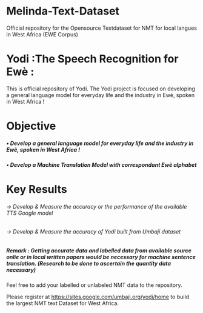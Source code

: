 # Melinda-Text-Dataset
Official repository for the Opensource Textdataset for NMT for local langues in West Africa (EWE Corpus)
# Yodi :The Speech Recognition for Ewè :
This is official repository of Yodi.
The Yodi project is focused on developing a general language model for everyday life and the industry in Ewè, spoken in West Africa ! 

# Objective

##### • Develop a general language model for everyday life and the industry in Ewè, spoken in West Africa !
##### • Develop a Machine Translation Model with correspondant Ewè alphabet

# Key Results 

###### -> Develop & Measure the accuracy or the performance of the available TTS Google model
###### -> Develop & Measure the accuracy of Yodi built from Umbaji dataset

##### Remark : Getting accurate data and labelled data from available source onlie or in local written papers would be necessary for machine sentence translation. (Research to be done to ascertain the quantity data necessary)

Feel free to add your labelled or unlabeled NMT data to the repository.

Please register at https://sites.google.com/umbaji.org/yodi/home to build the 
largest NMT text Dataset for West Africa.
